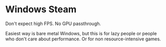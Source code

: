 # Windows Steam

Don't expect high FPS. No GPU passthrough.

Easiest way is bare metal Windows, but this is for lazy people or people who don't care about performance.
Or for non resource-intensive games.